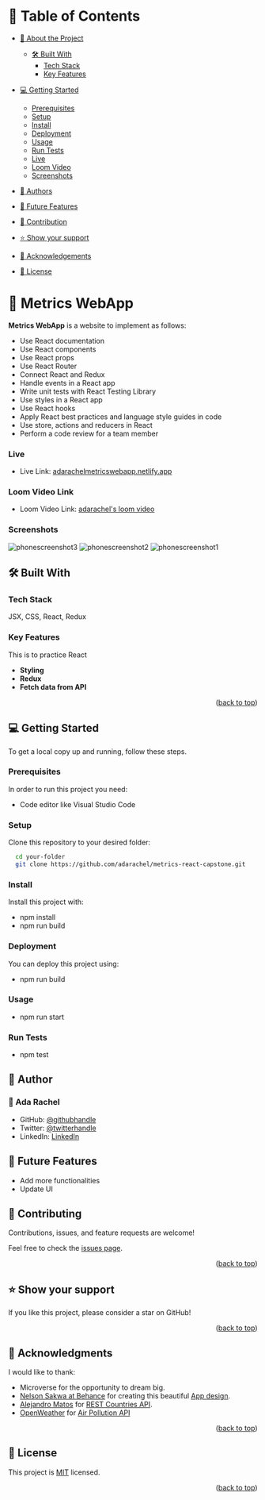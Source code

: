 <a name="readme-top"></a>

# 📗 Table of Contents

- [📖 About the Project](#about-project)

  - [🛠 Built With](#built-with)
    - [Tech Stack](#tech-stack)
    - [Key Features](#key-features)

- [💻 Getting Started](#getting-started)

  - [Prerequisites](#prerequisites)
  - [Setup](#setup)
  - [Install](#install)
  - [Deployment](#deployment)
  - [Usage](#usage)
  - [Run Tests](#runtests)
  - [Live](#live)
  - [Loom Video](#loom)
  - [Screenshots](#screenshots)

- [👥 Authors](#authors)
- [🔭 Future Features](#features)
- [🤝 Contribution](#contributing)
- [⭐️ Show your support](#support)
- [🙏 Acknowledgements](#acknowledgements)
- [📝 License](#license)

<!-- PROJECT DESCRIPTION -->

# 📖 Metrics WebApp <a name="about-project"></a>

**Metrics WebApp** is a website to implement as follows:

- Use React documentation
- Use React components
- Use React props
- Use React Router
- Connect React and Redux
- Handle events in a React app
- Write unit tests with React Testing Library
- Use styles in a React app
- Use React hooks
- Apply React best practices and language style guides in code
- Use store, actions and reducers in React
- Perform a code review for a team member

### Live <a name="live"></a>

- Live Link: [adarachelmetricswebapp.netlify.app](https://adarachelmetricswebapp.netlify.app/)

### Loom Video Link <a name="loom"></a>

- Loom Video Link: [adarachel's loom video](https://www.loom.com/share/cdb405d8c2234f37a82a2f8a7e1c3d48)

### Screenshots <a name="screenshots"></a>

![phonescreenshot3](https://user-images.githubusercontent.com/108772486/236460645-638270de-4c87-45a6-aa4c-a229f5f203db.png)
![phonescreenshot2](https://user-images.githubusercontent.com/108772486/236460652-f0ca5f49-9f0b-453b-a329-81a9c904bc6a.png)
![phonescreenshot1](https://user-images.githubusercontent.com/108772486/236460657-56f30857-d8dd-4247-983d-5d85a7de4ca0.png)

## 🛠 Built With <a name="built-with"></a>

### Tech Stack

<a name="built-with">JSX,</a>
<a name="tech-stack">CSS,</a>
<a name="tech-stack">React,</a>
<a name="tech-stack">Redux</a>

<!-- Features -->

### Key Features <a name="key-features"></a>

This is to practice React

- **Styling**
- **Redux**
- **Fetch data from API**

<p align="right">(<a href="#readme-top">back to top</a>)</p>

<!-- GETTING STARTED -->

## 💻 Getting Started <a name="getting-started"></a>

To get a local copy up and running, follow these steps.

### Prerequisites

In order to run this project you need:

- Code editor like Visual Studio Code

### Setup

Clone this repository to your desired folder:

```sh
  cd your-folder
  git clone https://github.com/adarachel/metrics-react-capstone.git
```

### Install

Install this project with:

- npm install
- npm run build

### Deployment

You can deploy this project using:

- npm run build

### Usage

- npm run start

### Run Tests <a name="runtests"></a>

- npm test

<!-- AUTHORS -->

## 👥 Author <a name="authors"></a>

### 👤 Ada Rachel

- GitHub: [@githubhandle](https://github.com/adarachel)
- Twitter: [@twitterhandle](https://twitter.com/adarachel_dev)
- LinkedIn: [LinkedIn](https://www.linkedin.com/in/adarachel/)

## 🔭 Future Features <a name="features"></a>

- Add more functionalities
- Update UI

<!-- CONTRIBUTING -->

## 🤝 Contributing <a name="contributing"></a>

Contributions, issues, and feature requests are welcome!

Feel free to check the [issues page](../../issues/).

<p align="right">(<a href="#readme-top">back to top</a>)</p>

<!-- SUPPORT -->

## ⭐️ Show your support <a name="support"></a>

If you like this project, please consider a star on GitHub!

<p align="right">(<a href="#readme-top">back to top</a>)</p>

<!-- ACKNOWLEDGEMENTS -->

## 🙏 Acknowledgments <a name="acknowledgements"></a>

I would like to thank:
- Microverse for the opportunity to dream big.
- [Nelson Sakwa at Behance](https://www.behance.net/sakwadesignstudio) for creating this beautiful [App design](https://www.behance.net/gallery/31579789/Ballhead-App-(Free-PSDs)).
- [Alejandro Matos](https://gitlab.com/amatos) for [REST Countries API](https://restcountries.com/#license).
- [OpenWeather](https://openweathermap.org) for [Air Pollution API](https://openweathermap.org/api/air-pollution)

<p align="right">(<a href="#readme-top">back to top</a>)</p>

<!-- LICENSE -->

## 📝 License <a name="license"></a>

This project is [MIT](./LICENSE) licensed.

<p align="right">(<a href="#readme-top">back to top</a>)</p>

